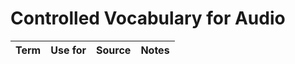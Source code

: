 # Controlled Vocabulary for Audio


| Term                          	| Use for                           	| Source 	| Notes                                                                                                                                                                                                                                                                                                                         
|-------------------------------	|-----------------------------------	|--------	|-----------------------	|
